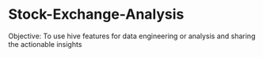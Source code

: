 # Stock-Exchange-Analysis

Objective:
To use hive features for data engineering or analysis and sharing the actionable insights
